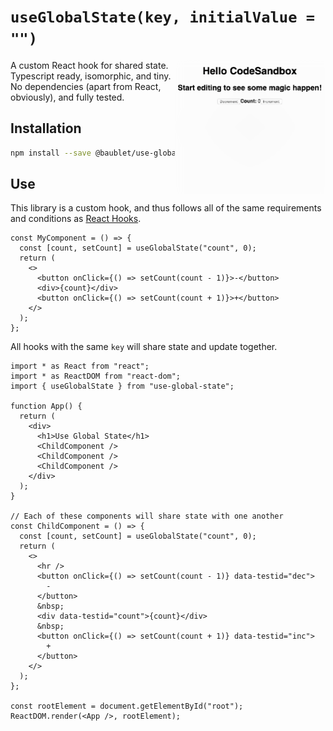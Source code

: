 # `useGlobalState(key, initialValue = "")`

<img src="./demo.gif" alt="Demonstration of shared state setup and tear down across n number of components" align="right" width="241.5" height="215.5" />

A custom React hook for shared state. Typescript ready, isomorphic, and tiny. No dependencies (apart from React, obviously), and fully tested.

## Installation

```bash
npm install --save @baublet/use-global-state
```

## Use

This library is a custom hook, and thus follows all of the same requirements and conditions as [React Hooks](https://reactjs.org/docs/hooks-state.html#hooks-and-function-components).

```tsx
const MyComponent = () => {
  const [count, setCount] = useGlobalState("count", 0);
  return (
    <>
      <button onClick={() => setCount(count - 1)}>-</button>
      <div>{count}</div>
      <button onClick={() => setCount(count + 1)}>+</button>
    </>
  );
};
```

All hooks with the same `key` will share state and update together.

```tsx
import * as React from "react";
import * as ReactDOM from "react-dom";
import { useGlobalState } from "use-global-state";

function App() {
  return (
    <div>
      <h1>Use Global State</h1>
      <ChildComponent />
      <ChildComponent />
      <ChildComponent />
    </div>
  );
}

// Each of these components will share state with one another
const ChildComponent = () => {
  const [count, setCount] = useGlobalState("count", 0);
  return (
    <>
      <hr />
      <button onClick={() => setCount(count - 1)} data-testid="dec">
        -
      </button>
      &nbsp;
      <div data-testid="count">{count}</div>
      &nbsp;
      <button onClick={() => setCount(count + 1)} data-testid="inc">
        +
      </button>
    </>
  );
};

const rootElement = document.getElementById("root");
ReactDOM.render(<App />, rootElement);
```
